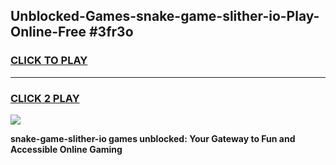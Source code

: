 
## Unblocked-Games-snake-game-slither-io-Play-Online-Free #3fr3o
<h3>
<a href="https://us.freeplayer.one?title=snake-game-slither-io&ref=10M">CLICK TO PLAY</a></h3>
<hr>

<h3>
<a href="https://us.freeplayer.one?title=snake-game-slither-io&ref=10M">CLICK 2 PLAY</a>
  
</h3>

<a href="https://us.freeplayer.one?title=snake-game-slither-io&ref=10M"><img src="https://clearcache.store/games.png"></a>


**snake-game-slither-io games unblocked: Your Gateway to Fun and Accessible Online Gaming**
